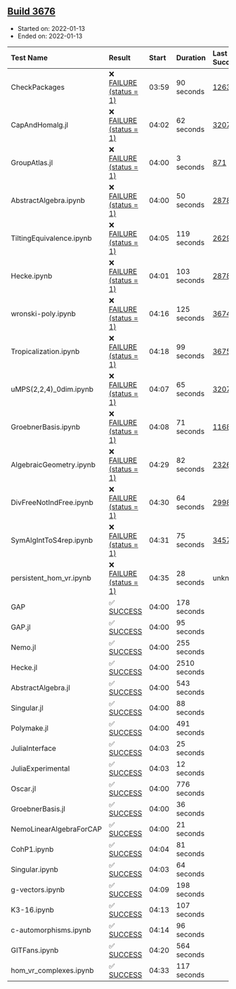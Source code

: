 ## [Build 3676](https://oscarci.mathematik.uni-kl.de/job/oscar-stable/3676/)

* Started on: 2022-01-13
* Ended on: 2022-01-13

| Test Name    | Result | Start | Duration | Last Success | First Failure |
|:-------------|:-------|:------|:---------|:-------------|:--------------|
| CheckPackages | ❌ [FAILURE (status = 1)](https://oscarci.mathematik.uni-kl.de/job/oscar-stable/3676/artifact/logs/build-3676/CheckPackages.log) | 03:59 | 90 seconds | [1263](https://oscarci.mathematik.uni-kl.de/job/oscar-stable/1263/) | [1264](https://oscarci.mathematik.uni-kl.de/job/oscar-stable/1264/) |
| CapAndHomalg.jl | ❌ [FAILURE (status = 1)](https://oscarci.mathematik.uni-kl.de/job/oscar-stable/3676/artifact/logs/build-3676/CapAndHomalg.jl.log) | 04:02 | 62 seconds | [3207](https://oscarci.mathematik.uni-kl.de/job/oscar-stable/3207/) | [3208](https://oscarci.mathematik.uni-kl.de/job/oscar-stable/3208/) |
| GroupAtlas.jl | ❌ [FAILURE (status = 1)](https://oscarci.mathematik.uni-kl.de/job/oscar-stable/3676/artifact/logs/build-3676/GroupAtlas.jl.log) | 04:00 | 3 seconds | [871](https://oscarci.mathematik.uni-kl.de/job/oscar-stable/871/) | [872](https://oscarci.mathematik.uni-kl.de/job/oscar-stable/872/) |
| AbstractAlgebra.ipynb | ❌ [FAILURE (status = 1)](https://oscarci.mathematik.uni-kl.de/job/oscar-stable/3676/artifact/logs/build-3676/AbstractAlgebra.ipynb.log) | 04:00 | 50 seconds | [2878](https://oscarci.mathematik.uni-kl.de/job/oscar-stable/2878/) | [2879](https://oscarci.mathematik.uni-kl.de/job/oscar-stable/2879/) |
| TiltingEquivalence.ipynb | ❌ [FAILURE (status = 1)](https://oscarci.mathematik.uni-kl.de/job/oscar-stable/3676/artifact/logs/build-3676/TiltingEquivalence.ipynb.log) | 04:05 | 119 seconds | [2629](https://oscarci.mathematik.uni-kl.de/job/oscar-stable/2629/) | [2630](https://oscarci.mathematik.uni-kl.de/job/oscar-stable/2630/) |
| Hecke.ipynb | ❌ [FAILURE (status = 1)](https://oscarci.mathematik.uni-kl.de/job/oscar-stable/3676/artifact/logs/build-3676/Hecke.ipynb.log) | 04:01 | 103 seconds | [2878](https://oscarci.mathematik.uni-kl.de/job/oscar-stable/2878/) | [2879](https://oscarci.mathematik.uni-kl.de/job/oscar-stable/2879/) |
| wronski-poly.ipynb | ❌ [FAILURE (status = 1)](https://oscarci.mathematik.uni-kl.de/job/oscar-stable/3676/artifact/logs/build-3676/wronski-poly.ipynb.log) | 04:16 | 125 seconds | [3674](https://oscarci.mathematik.uni-kl.de/job/oscar-stable/3674/) | [3675](https://oscarci.mathematik.uni-kl.de/job/oscar-stable/3675/) |
| Tropicalization.ipynb | ❌ [FAILURE (status = 1)](https://oscarci.mathematik.uni-kl.de/job/oscar-stable/3676/artifact/logs/build-3676/Tropicalization.ipynb.log) | 04:18 | 99 seconds | [3675](https://oscarci.mathematik.uni-kl.de/job/oscar-stable/3675/) | [3676](https://oscarci.mathematik.uni-kl.de/job/oscar-stable/3676/) |
| uMPS(2,2,4)_0dim.ipynb | ❌ [FAILURE (status = 1)](https://oscarci.mathematik.uni-kl.de/job/oscar-stable/3676/artifact/logs/build-3676/uMPS-2-2-4-_0dim.ipynb.log) | 04:07 | 65 seconds | [3207](https://oscarci.mathematik.uni-kl.de/job/oscar-stable/3207/) | [3208](https://oscarci.mathematik.uni-kl.de/job/oscar-stable/3208/) |
| GroebnerBasis.ipynb | ❌ [FAILURE (status = 1)](https://oscarci.mathematik.uni-kl.de/job/oscar-stable/3676/artifact/logs/build-3676/GroebnerBasis.ipynb.log) | 04:08 | 71 seconds | [1168](https://oscarci.mathematik.uni-kl.de/job/oscar-stable/1168/) | [1169](https://oscarci.mathematik.uni-kl.de/job/oscar-stable/1169/) |
| AlgebraicGeometry.ipynb | ❌ [FAILURE (status = 1)](https://oscarci.mathematik.uni-kl.de/job/oscar-stable/3676/artifact/logs/build-3676/AlgebraicGeometry.ipynb.log) | 04:29 | 82 seconds | [2326](https://oscarci.mathematik.uni-kl.de/job/oscar-stable/2326/) | [2327](https://oscarci.mathematik.uni-kl.de/job/oscar-stable/2327/) |
| DivFreeNotIndFree.ipynb | ❌ [FAILURE (status = 1)](https://oscarci.mathematik.uni-kl.de/job/oscar-stable/3676/artifact/logs/build-3676/DivFreeNotIndFree.ipynb.log) | 04:30 | 64 seconds | [2998](https://oscarci.mathematik.uni-kl.de/job/oscar-stable/2998/) | [2999](https://oscarci.mathematik.uni-kl.de/job/oscar-stable/2999/) |
| SymAlgIntToS4rep.ipynb | ❌ [FAILURE (status = 1)](https://oscarci.mathematik.uni-kl.de/job/oscar-stable/3676/artifact/logs/build-3676/SymAlgIntToS4rep.ipynb.log) | 04:31 | 75 seconds | [3457](https://oscarci.mathematik.uni-kl.de/job/oscar-stable/3457/) | [3458](https://oscarci.mathematik.uni-kl.de/job/oscar-stable/3458/) |
| persistent_hom_vr.ipynb | ❌ [FAILURE (status = 1)](https://oscarci.mathematik.uni-kl.de/job/oscar-stable/3676/artifact/logs/build-3676/persistent_hom_vr.ipynb.log) | 04:35 | 28 seconds | unknown | unknown |
| GAP | ✅ [SUCCESS](https://oscarci.mathematik.uni-kl.de/job/oscar-stable/3676/artifact/logs/build-3676/GAP.log) | 04:00 | 178 seconds |  |  |
| GAP.jl | ✅ [SUCCESS](https://oscarci.mathematik.uni-kl.de/job/oscar-stable/3676/artifact/logs/build-3676/GAP.jl.log) | 04:00 | 95 seconds |  |  |
| Nemo.jl | ✅ [SUCCESS](https://oscarci.mathematik.uni-kl.de/job/oscar-stable/3676/artifact/logs/build-3676/Nemo.jl.log) | 04:00 | 255 seconds |  |  |
| Hecke.jl | ✅ [SUCCESS](https://oscarci.mathematik.uni-kl.de/job/oscar-stable/3676/artifact/logs/build-3676/Hecke.jl.log) | 04:00 | 2510 seconds |  |  |
| AbstractAlgebra.jl | ✅ [SUCCESS](https://oscarci.mathematik.uni-kl.de/job/oscar-stable/3676/artifact/logs/build-3676/AbstractAlgebra.jl.log) | 04:00 | 543 seconds |  |  |
| Singular.jl | ✅ [SUCCESS](https://oscarci.mathematik.uni-kl.de/job/oscar-stable/3676/artifact/logs/build-3676/Singular.jl.log) | 04:00 | 88 seconds |  |  |
| Polymake.jl | ✅ [SUCCESS](https://oscarci.mathematik.uni-kl.de/job/oscar-stable/3676/artifact/logs/build-3676/Polymake.jl.log) | 04:00 | 491 seconds |  |  |
| JuliaInterface | ✅ [SUCCESS](https://oscarci.mathematik.uni-kl.de/job/oscar-stable/3676/artifact/logs/build-3676/JuliaInterface.log) | 04:03 | 25 seconds |  |  |
| JuliaExperimental | ✅ [SUCCESS](https://oscarci.mathematik.uni-kl.de/job/oscar-stable/3676/artifact/logs/build-3676/JuliaExperimental.log) | 04:03 | 12 seconds |  |  |
| Oscar.jl | ✅ [SUCCESS](https://oscarci.mathematik.uni-kl.de/job/oscar-stable/3676/artifact/logs/build-3676/Oscar.jl.log) | 04:00 | 776 seconds |  |  |
| GroebnerBasis.jl | ✅ [SUCCESS](https://oscarci.mathematik.uni-kl.de/job/oscar-stable/3676/artifact/logs/build-3676/GroebnerBasis.jl.log) | 04:00 | 36 seconds |  |  |
| NemoLinearAlgebraForCAP | ✅ [SUCCESS](https://oscarci.mathematik.uni-kl.de/job/oscar-stable/3676/artifact/logs/build-3676/NemoLinearAlgebraForCAP.log) | 04:00 | 21 seconds |  |  |
| CohP1.ipynb | ✅ [SUCCESS](https://oscarci.mathematik.uni-kl.de/job/oscar-stable/3676/artifact/logs/build-3676/CohP1.ipynb.log) | 04:04 | 81 seconds |  |  |
| Singular.ipynb | ✅ [SUCCESS](https://oscarci.mathematik.uni-kl.de/job/oscar-stable/3676/artifact/logs/build-3676/Singular.ipynb.log) | 04:03 | 64 seconds |  |  |
| g-vectors.ipynb | ✅ [SUCCESS](https://oscarci.mathematik.uni-kl.de/job/oscar-stable/3676/artifact/logs/build-3676/g-vectors.ipynb.log) | 04:09 | 198 seconds |  |  |
| K3-16.ipynb | ✅ [SUCCESS](https://oscarci.mathematik.uni-kl.de/job/oscar-stable/3676/artifact/logs/build-3676/K3-16.ipynb.log) | 04:13 | 107 seconds |  |  |
| c-automorphisms.ipynb | ✅ [SUCCESS](https://oscarci.mathematik.uni-kl.de/job/oscar-stable/3676/artifact/logs/build-3676/c-automorphisms.ipynb.log) | 04:14 | 96 seconds |  |  |
| GITFans.ipynb | ✅ [SUCCESS](https://oscarci.mathematik.uni-kl.de/job/oscar-stable/3676/artifact/logs/build-3676/GITFans.ipynb.log) | 04:20 | 564 seconds |  |  |
| hom_vr_complexes.ipynb | ✅ [SUCCESS](https://oscarci.mathematik.uni-kl.de/job/oscar-stable/3676/artifact/logs/build-3676/hom_vr_complexes.ipynb.log) | 04:33 | 117 seconds |  |  |
